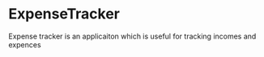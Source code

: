 # ExpenseTracker
Expense tracker is an applicaiton which is useful for tracking incomes and expences
